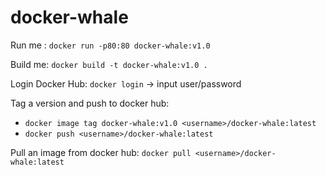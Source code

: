 # docker-whale

Run me : `docker run -p80:80 docker-whale:v1.0`

Build me: `docker build -t docker-whale:v1.0 .`

Login Docker Hub: `docker login` -> input user/password

Tag a version and push to docker hub: 
- `docker image tag docker-whale:v1.0 <username>/docker-whale:latest`
- `docker push <username>/docker-whale:latest`

Pull an image from docker hub: `docker pull <username>/docker-whale:latest`
